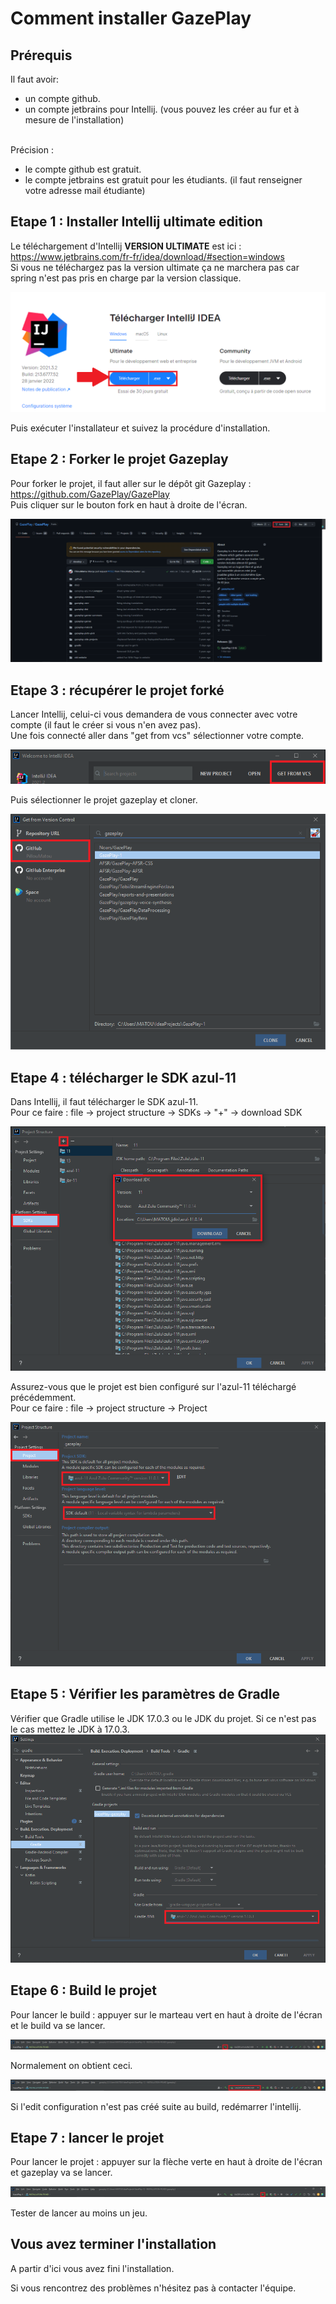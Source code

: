 # Comment installer GazePlay

## Prérequis

Il faut avoir: 
* un compte github.
* un compte jetbrains pour Intellij. (vous pouvez les créer au fur et à mesure de l'installation)

<br>Précision : 
* le compte github est gratuit.
* le compte jetbrains est gratuit pour les étudiants. (il faut renseigner votre adresse mail étudiante)

## Etape 1 : Installer Intellij ultimate edition 

Le téléchargement d'Intellij **VERSION ULTIMATE** est ici : https://www.jetbrains.com/fr-fr/idea/download/#section=windows
<br>
Si vous ne téléchargez pas la version ultimate ça ne marchera pas car spring n'est pas pris en charge par la version classique.

![telechargement intellij](AssetsInstallation/DL-intellij-FR.png)

Puis exécuter l'installateur et suivez la procédure d'installation.

## Etape 2 : Forker le projet Gazeplay

Pour forker le projet, il faut aller sur le dépôt git Gazeplay : https://github.com/GazePlay/GazePlay
<br>
Puis cliquer sur le bouton fork en haut à droite de l'écran.

![fork](AssetsInstallation/fork.png)

## Etape 3 : récupérer le projet forké

Lancer Intellij, celui-ci vous demandera de vous connecter avec votre compte (il faut le créer si vous n'en avez pas).
<br> Une fois connecté aller dans "get from vcs" sélectionner votre compte.

![GetFromVCS](AssetsInstallation/GetFromVCS.png)

Puis sélectionner le projet gazeplay et cloner.

![clone](AssetsInstallation/clone.png)

## Etape 4 : télécharger le SDK azul-11

Dans Intellij, il faut télécharger le SDK azul-11.
<br>
Pour ce faire : file -> project structure -> SDKs -> "+" -> download SDK

![telechargement azul](AssetsInstallation/DL-azul-FR.png)

Assurez-vous que le projet est bien configuré sur l'azul-11 téléchargé précédemment.
<br> 
Pour ce faire : file -> project structure -> Project

![mise en place azul](AssetsInstallation/DL-setAzul.png)

## Etape 5 : Vérifier les paramètres de Gradle

Vérifier que Gradle utilise le JDK 17.0.3 ou le JDK du projet. Si ce n'est pas le cas mettez le JDK à 17.0.3.
![gradleSettings](AssetsInstallation/gradleSettings.png)

## Etape 6 : Build le projet

Pour lancer le build : appuyer sur le marteau vert en haut à droite de l'écran et le build va se lancer.

![build](AssetsInstallation/build.png)

Normalement on obtient ceci.

![buildsuccessfull](AssetsInstallation/editconfig.png)

Si l'edit configuration n'est pas créé suite au build, redémarrer l'intellij.

## Etape 7 : lancer le projet

Pour lancer le projet : appuyer sur la flèche verte en haut à droite de l'écran et gazeplay va se lancer.

![run](AssetsInstallation/run.png)

Tester de lancer au moins un jeu.

## Vous avez terminer l'installation

A partir d'ici vous avez fini l'installation.

Si vous rencontrez des problèmes n'hésitez pas à contacter l'équipe.
